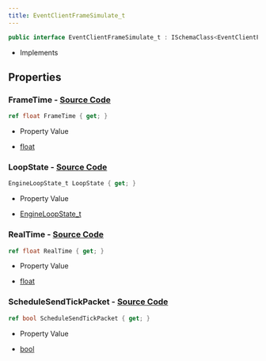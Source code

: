 ```yaml
---
title: EventClientFrameSimulate_t
---
```


```csharp
public interface EventClientFrameSimulate_t : ISchemaClass<EventClientFrameSimulate_t>, ISchemaField, ISchemaClass, INativeHandle
```

- Implements

## Properties

### **FrameTime** - [Source Code](https://github.com/swiftly-solution/swiftlys2/blob/main/managed/src/SwiftlyS2.Generated/Schemas/Interfaces/EventClientFrameSimulate_t.cs#L20)

```csharp
ref float FrameTime { get; }
```

- Property Value

- [float](https://learn.microsoft.com/dotnet/api/system.single)

### **LoopState** - [Source Code](https://github.com/swiftly-solution/swiftlys2/blob/main/managed/src/SwiftlyS2.Generated/Schemas/Interfaces/EventClientFrameSimulate_t.cs#L16)

```csharp
EngineLoopState_t LoopState { get; }
```

- Property Value

- [EngineLoopState_t](/docs/api/shared/schemadefinitions/engineloopstate_t)

### **RealTime** - [Source Code](https://github.com/swiftly-solution/swiftlys2/blob/main/managed/src/SwiftlyS2.Generated/Schemas/Interfaces/EventClientFrameSimulate_t.cs#L18)

```csharp
ref float RealTime { get; }
```

- Property Value

- [float](https://learn.microsoft.com/dotnet/api/system.single)

### **ScheduleSendTickPacket** - [Source Code](https://github.com/swiftly-solution/swiftlys2/blob/main/managed/src/SwiftlyS2.Generated/Schemas/Interfaces/EventClientFrameSimulate_t.cs#L22)

```csharp
ref bool ScheduleSendTickPacket { get; }
```

- Property Value

- [bool](https://learn.microsoft.com/dotnet/api/system.boolean)

